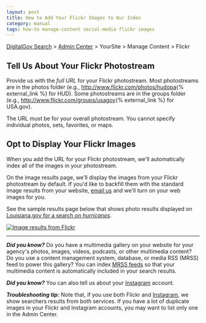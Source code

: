 ```yaml
---
layout: post
title: How to Add Your Flickr Images to Our Index
category: manual
tags: how-to manage-content social-media flickr images
---
```

[DigitalGov Search](/index.html) > [Admin Center](https://search.usa.gov/sites/) > YourSite > Manage Content > Flickr

## Tell Us About Your Flickr Photostream

Provide us with the *full URL* for your Flickr photostream. Most photostreams are in the photos folder (e.g., <http://www.flickr.com/photos/hudopa>{% external_link %} for HUD). Some photostreams are in the groups folder (e.g., <http://www.flickr.com/groups/usagov>{% external_link %} for USA.gov).

The URL must be for your overall photostream. You cannot specify individual photos, sets, favorites, or maps.

## Opt to Display Your Flickr Images

When you add the URL for your Flickr photostream, we'll automatically index all of the images in your photostream.

On the image results page, we'll display the images from your Flickr photostream by default. If you'd like to backfill them with the standard image results from your website, [email us](mailto:search@support.digitalgov.gov) and we'll turn on your web images for you.

See the sample results page below that shows photo results displayed on [Louisiana.gov for a search on *hurricanes*](http://search.usa.gov/search/images?affiliate=www.louisiana.gov&query=hurricanes).

[![Image results from Flickr](https://9fddeb862c037f6d2190-f1564c64756a8cfee25b6b19953b1d23.ssl.cf2.rackcdn.com/social-media-flickr.png "Image results from Flickr")](http://search.usa.gov/search/images?affiliate=www.louisiana.gov&query=hurricanes)

---

***Did you know?*** Do you have a multimedia gallery on your website for your agency's photos, images, videos, podcasts, or other multimedia content? Do you use a content management system, database, or media RSS (MRSS) feed to power this gallery? You can index [MRSS feeds](/manual/rss.html) so that your multimedia content is automatically included in your search results.

***Did you know?*** You can also tell us about your [Instagram](/manual/instagram.html) account.

***Troubleshooting tip:*** Note that, if you use both Flickr and [Instagram](/manual/instagram.html), we show searchers results from both services. If you have a lot of duplicate images in your Flickr and Instagram accounts, you may want to list only one in the Admin Center. 